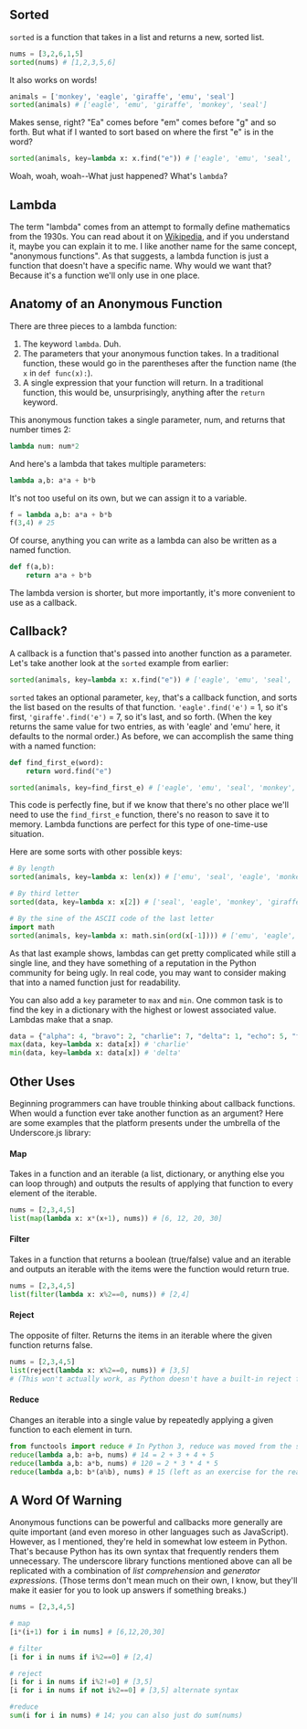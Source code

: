 ## Sorted

`sorted` is a function that takes in a list and returns a new, sorted list.

```python
nums = [3,2,6,1,5]
sorted(nums) # [1,2,3,5,6]
```

It also works on words!

```python
animals = ['monkey', 'eagle', 'giraffe', 'emu', 'seal']
sorted(animals) # ['eagle', 'emu', 'giraffe', 'monkey', 'seal']
```

Makes sense, right?  "Ea" comes before "em" comes before "g" and so forth.  But what if I wanted to sort based on where the first "e" is in the word?

```python
sorted(animals, key=lambda x: x.find("e")) # ['eagle', 'emu', 'seal', 'monkey', 'giraffe']
```

Woah, woah, woah--What just happened?  What's `lambda`?

## Lambda

The term "lambda" comes from an attempt to formally define mathematics from the 1930s.  You can read about it on [Wikipedia](https://en.wikipedia.org/wiki/Lambda_calculus), and if you understand it, maybe you can explain it to me.  I like another name for the same concept, "anonymous functions".  As that suggests, a lambda function is just a function that doesn't have a specific name.  Why would we want that?  Because it's a function we'll only use in one place.

## Anatomy of an Anonymous Function

There are three pieces to a lambda function:

1. The keyword `lambda`.  Duh.
2. The parameters that your anonymous function takes.  In a traditional function, these would go in the parentheses after the function name (the `x` in `def func(x):`).
3. A single expression that your function will return.  In a traditional function, this would be, unsurprisingly, anything after the `return` keyword.

This anonymous function takes a single parameter, num, and returns that number times 2:

```python
lambda num: num*2
```

And here's a lambda that takes multiple parameters:

```python
lambda a,b: a*a + b*b
```

It's not too useful on its own, but we can assign it to a variable.

```python
f = lambda a,b: a*a + b*b
f(3,4) # 25
```

Of course, anything you can write as a lambda can also be written as a named function.

```python
def f(a,b):
	return a*a + b*b
```

The lambda version is shorter, but more importantly, it's more convenient to use as a callback.

## Callback?

A callback is a function that's passed into another function as a parameter.  Let's take another look at the `sorted` example from earlier:

```python
sorted(animals, key=lambda x: x.find("e")) # ['eagle', 'emu', 'seal', 'monkey', 'giraffe']
```

`sorted` takes an optional parameter, `key`, that's a callback function, and sorts the list based on the results of that function.  `'eagle'.find('e')` = 1, so it's first, `'giraffe'.find('e')` = 7, so it's last, and so forth.  (When the key returns the same value for two entries, as with 'eagle' and 'emu' here, it defaults to the normal order.)  As before, we can accomplish the same thing with a named function:

```python
def find_first_e(word):
	return word.find("e")

sorted(animals, key=find_first_e) # ['eagle', 'emu', 'seal', 'monkey', 'giraffe']
```

This code is perfectly fine, but if we know that there's no other place we'll need to use the `find_first_e` function, there's no reason to save it to memory.  Lambda functions are perfect for this type of one-time-use situation.

Here are some sorts with other possible keys:
```python
# By length
sorted(animals, key=lambda x: len(x)) # ['emu', 'seal', 'eagle', 'monkey', 'giraffe']

# By third letter
sorted(data, key=lambda x: x[2]) # ['seal', 'eagle', 'monkey', 'giraffe', 'emu']

# By the sine of the ASCII code of the last letter
import math
sorted(animals, key=lambda x: math.sin(ord(x[-1]))) # ['emu', 'eagle', 'giraffe', 'seal', 'monkey']
```

As that last example shows, lambdas can get pretty complicated while still a single line, and they have something of a reputation in the Python community for being ugly.  In real code, you may want to consider making that into a named function just for readability.

You can also add a `key` parameter to `max` and `min`.  One common task is to find the key in a dictionary with the highest or lowest associated value.  Lambdas make that a snap.

```python
data = {"alpha": 4, "bravo": 2, "charlie": 7, "delta": 1, "echo": 5, "foxtrot": 3}
max(data, key=lambda x: data[x]) # 'charlie'
min(data, key=lambda x: data[x]) # 'delta'
```  

## Other Uses

Beginning programmers can have trouble thinking about callback functions.  When would a function ever take another function as an argument?  Here are some examples that the platform presents under the umbrella of the Underscore.js library:

#### Map

Takes in a function and an iterable (a list, dictionary, or anything else you can loop through) and outputs the results of applying that function to every element of the iterable.

```python
nums = [2,3,4,5]
list(map(lambda x: x*(x+1), nums)) # [6, 12, 20, 30]
```

#### Filter

Takes in a function that returns a boolean (true/false) value and an iterable and outputs an iterable with the items were the function would return true.

```python
nums = [2,3,4,5]
list(filter(lambda x: x%2==0, nums)) # [2,4]
```

#### Reject

The opposite of filter.  Returns the items in an iterable where the given function returns false.

```python
nums = [2,3,4,5]
list(reject(lambda x: x%2==0, nums)) # [3,5]
# (This won't actually work, as Python doesn't have a built-in reject function, though you'll write one in the underscore assignment.)
```

#### Reduce

Changes an iterable into a single value by repeatedly applying a given function to each element in turn.

```python
from functools import reduce # In Python 3, reduce was moved from the standard library to the functools module
reduce(lambda a,b: a+b, nums) # 14 = 2 + 3 + 4 + 5
reduce(lambda a,b: a*b, nums) # 120 = 2 * 3 * 4 * 5
reduce(lambda a,b: b*(a%b), nums) # 15 (left as an exercise for the reader)
```

## A Word Of Warning

Anonymous functions can be powerful and callbacks more generally are quite important (and even moreso in other languages such as JavaScript).  However, as I mentioned, they're held in somewhat low esteem in Python.  That's because Python has its own syntax that frequently renders them unnecessary.  The underscore library functions mentioned above can all be replicated with a combination of *list comprehension* and *generator expressions*.  (Those terms don't mean much on their own, I know, but they'll make it easier for you to look up answers if something breaks.)

```python
nums = [2,3,4,5]

# map
[i*(i+1) for i in nums] # [6,12,20,30]

# filter
[i for i in nums if i%2==0] # [2,4]

# reject
[i for i in nums if i%2!=0] # [3,5]
[i for i in nums if not i%2==0] # [3,5] alternate syntax

#reduce
sum(i for i in nums) # 14; you can also just do sum(nums)
```

